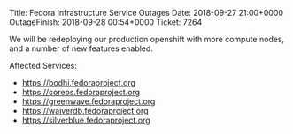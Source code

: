 Title: Fedora Infrastructure Service Outages
Date: 2018-09-27 21:00+0000
OutageFinish: 2018-09-28 00:54+0000
Ticket: 7264

We will be redeploying our production openshift with more compute nodes, and a number of new features enabled.

Affected Services:

* https://bodhi.fedoraproject.org
* https://coreos.fedoraproject.org
* https://greenwave.fedoraproject.org
* https://waiverdb.fedoraproject.org
* https://silverblue.fedoraproject.org